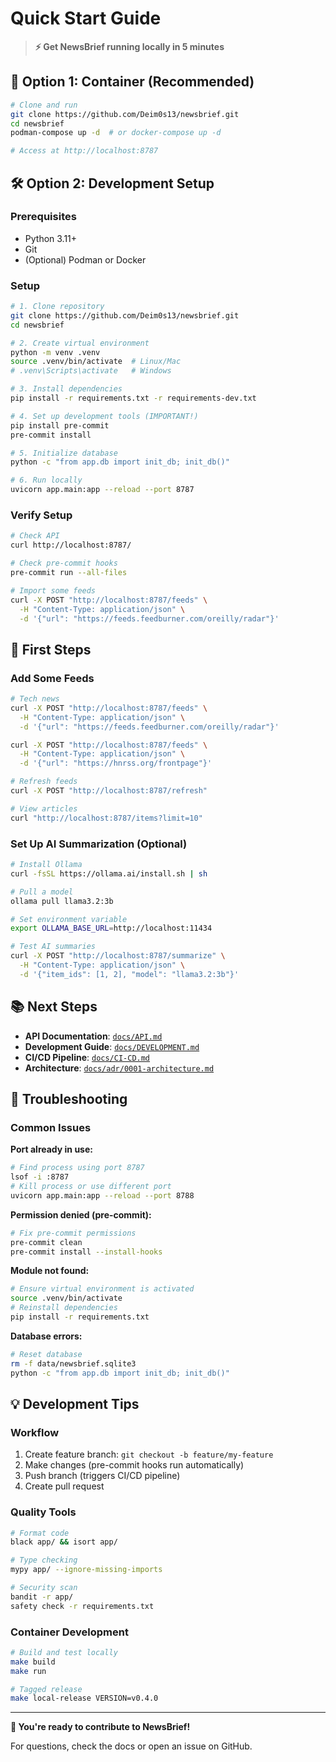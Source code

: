 # Quick Start Guide

> **⚡ Get NewsBrief running locally in 5 minutes**

## 🚀 Option 1: Container (Recommended)

```bash
# Clone and run
git clone https://github.com/Deim0s13/newsbrief.git
cd newsbrief
podman-compose up -d  # or docker-compose up -d

# Access at http://localhost:8787
```

## 🛠️ Option 2: Development Setup

### **Prerequisites**
- Python 3.11+
- Git
- (Optional) Podman or Docker

### **Setup**
```bash
# 1. Clone repository
git clone https://github.com/Deim0s13/newsbrief.git
cd newsbrief

# 2. Create virtual environment
python -m venv .venv
source .venv/bin/activate  # Linux/Mac
# .venv\Scripts\activate   # Windows

# 3. Install dependencies
pip install -r requirements.txt -r requirements-dev.txt

# 4. Set up development tools (IMPORTANT!)
pip install pre-commit
pre-commit install

# 5. Initialize database
python -c "from app.db import init_db; init_db()"

# 6. Run locally
uvicorn app.main:app --reload --port 8787
```

### **Verify Setup**
```bash
# Check API
curl http://localhost:8787/

# Check pre-commit hooks
pre-commit run --all-files

# Import some feeds
curl -X POST "http://localhost:8787/feeds" \
  -H "Content-Type: application/json" \
  -d '{"url": "https://feeds.feedburner.com/oreilly/radar"}'
```

## 🎯 First Steps

### **Add Some Feeds**
```bash
# Tech news
curl -X POST "http://localhost:8787/feeds" \
  -H "Content-Type: application/json" \
  -d '{"url": "https://feeds.feedburner.com/oreilly/radar"}'

curl -X POST "http://localhost:8787/feeds" \
  -H "Content-Type: application/json" \
  -d '{"url": "https://hnrss.org/frontpage"}'

# Refresh feeds
curl -X POST "http://localhost:8787/refresh"

# View articles
curl "http://localhost:8787/items?limit=10"
```

### **Set Up AI Summarization (Optional)**
```bash
# Install Ollama
curl -fsSL https://ollama.ai/install.sh | sh

# Pull a model
ollama pull llama3.2:3b

# Set environment variable
export OLLAMA_BASE_URL=http://localhost:11434

# Test AI summaries
curl -X POST "http://localhost:8787/summarize" \
  -H "Content-Type: application/json" \
  -d '{"item_ids": [1, 2], "model": "llama3.2:3b"}'
```

## 📚 Next Steps

- **API Documentation**: [`docs/API.md`](API.md)
- **Development Guide**: [`docs/DEVELOPMENT.md`](DEVELOPMENT.md)  
- **CI/CD Pipeline**: [`docs/CI-CD.md`](CI-CD.md)
- **Architecture**: [`docs/adr/0001-architecture.md`](adr/0001-architecture.md)

## 🐛 Troubleshooting

### **Common Issues**

**Port already in use:**
```bash
# Find process using port 8787
lsof -i :8787
# Kill process or use different port
uvicorn app.main:app --reload --port 8788
```

**Permission denied (pre-commit):**
```bash
# Fix pre-commit permissions
pre-commit clean
pre-commit install --install-hooks
```

**Module not found:**
```bash
# Ensure virtual environment is activated
source .venv/bin/activate
# Reinstall dependencies
pip install -r requirements.txt
```

**Database errors:**
```bash
# Reset database
rm -f data/newsbrief.sqlite3
python -c "from app.db import init_db; init_db()"
```

## 💡 Development Tips

### **Workflow**
1. Create feature branch: `git checkout -b feature/my-feature`
2. Make changes (pre-commit hooks run automatically)
3. Push branch (triggers CI/CD pipeline)
4. Create pull request

### **Quality Tools**
```bash
# Format code
black app/ && isort app/

# Type checking  
mypy app/ --ignore-missing-imports

# Security scan
bandit -r app/
safety check -r requirements.txt
```

### **Container Development**
```bash
# Build and test locally
make build
make run

# Tagged release
make local-release VERSION=v0.4.0
```

---

**🎉 You're ready to contribute to NewsBrief!**

For questions, check the docs or open an issue on GitHub.
